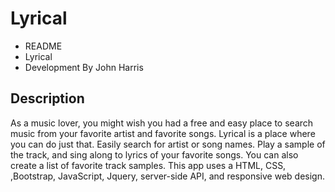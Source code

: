 # Lyrical

*   README
*   Lyrical
*   Development By John Harris

## Description
As a music lover, you might wish you had a free and easy place to search music from your favorite artist and favorite songs. Lyrical is a place where you can do just that. Easily search for artist or song names. Play a sample of the track, and sing along to lyrics of your favorite songs.  You can also create a list of favorite track samples.  This app uses a HTML, CSS, ,Bootstrap, JavaScript, Jquery, server-side API, and responsive web design.


